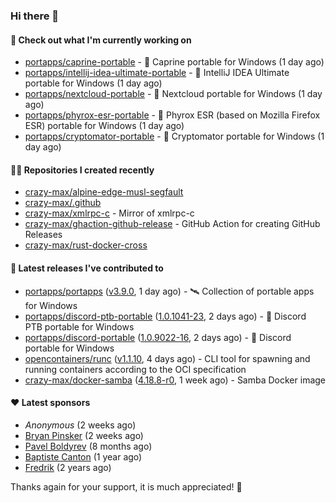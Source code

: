 ### Hi there 👋

#### 👷 Check out what I'm currently working on

- [portapps/caprine-portable](https://github.com/portapps/caprine-portable) - 🚀 Caprine portable for Windows (1 day ago)
- [portapps/intellij-idea-ultimate-portable](https://github.com/portapps/intellij-idea-ultimate-portable) - 🚀 IntelliJ IDEA Ultimate portable for Windows  (1 day ago)
- [portapps/nextcloud-portable](https://github.com/portapps/nextcloud-portable) - 🚀 Nextcloud portable for Windows (1 day ago)
- [portapps/phyrox-esr-portable](https://github.com/portapps/phyrox-esr-portable) - 🚀 Phyrox ESR (based on Mozilla Firefox ESR) portable for Windows (1 day ago)
- [portapps/cryptomator-portable](https://github.com/portapps/cryptomator-portable) - 🚀 Cryptomator portable for Windows (1 day ago)

#### 👨‍💻 Repositories I created recently

- [crazy-max/alpine-edge-musl-segfault](https://github.com/crazy-max/alpine-edge-musl-segfault)
- [crazy-max/.github](https://github.com/crazy-max/.github)
- [crazy-max/xmlrpc-c](https://github.com/crazy-max/xmlrpc-c) - Mirror of xmlrpc-c
- [crazy-max/ghaction-github-release](https://github.com/crazy-max/ghaction-github-release) - GitHub Action for creating GitHub Releases
- [crazy-max/rust-docker-cross](https://github.com/crazy-max/rust-docker-cross)

#### 🚀 Latest releases I've contributed to

- [portapps/portapps](https://github.com/portapps/portapps) ([v3.9.0](https://github.com/portapps/portapps/releases/tag/v3.9.0), 1 day ago) - 🛰 Collection of portable apps for Windows
- [portapps/discord-ptb-portable](https://github.com/portapps/discord-ptb-portable) ([1.0.1041-23](https://github.com/portapps/discord-ptb-portable/releases/tag/1.0.1041-23), 2 days ago) - 🚀 Discord PTB portable for Windows
- [portapps/discord-portable](https://github.com/portapps/discord-portable) ([1.0.9022-16](https://github.com/portapps/discord-portable/releases/tag/1.0.9022-16), 2 days ago) - 🚀 Discord portable for Windows
- [opencontainers/runc](https://github.com/opencontainers/runc) ([v1.1.10](https://github.com/opencontainers/runc/releases/tag/v1.1.10), 4 days ago) - CLI tool for spawning and running containers according to the OCI specification
- [crazy-max/docker-samba](https://github.com/crazy-max/docker-samba) ([4.18.8-r0](https://github.com/crazy-max/docker-samba/releases/tag/4.18.8-r0), 1 week ago) - Samba Docker image

#### ❤️ Latest sponsors
- _Anonymous_ (2 weeks ago)
- [Bryan Pinsker](https://github.com/BryanPinsker) (2 weeks ago)
- [Pavel Boldyrev](https://github.com/bpg) (8 months ago)
- [Baptiste Canton](https://github.com/batmac) (1 year ago)
- [Fredrik](https://github.com/fredrikscode) (2 years ago)

Thanks again for your support, it is much appreciated! 🙏
